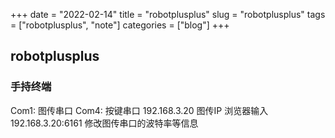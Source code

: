+++ 
date = "2022-02-14"
title = "robotplusplus"
slug = "robotplusplus" 
tags = ["robotplusplus", "note"]
categories = ["blog"]
+++

## robotplusplus

### 手持终端
Com1: 图传串口
Com4: 按键串口
192.168.3.20    图传IP
浏览器输入192.168.3.20:6161 修改图传串口的波特率等信息
